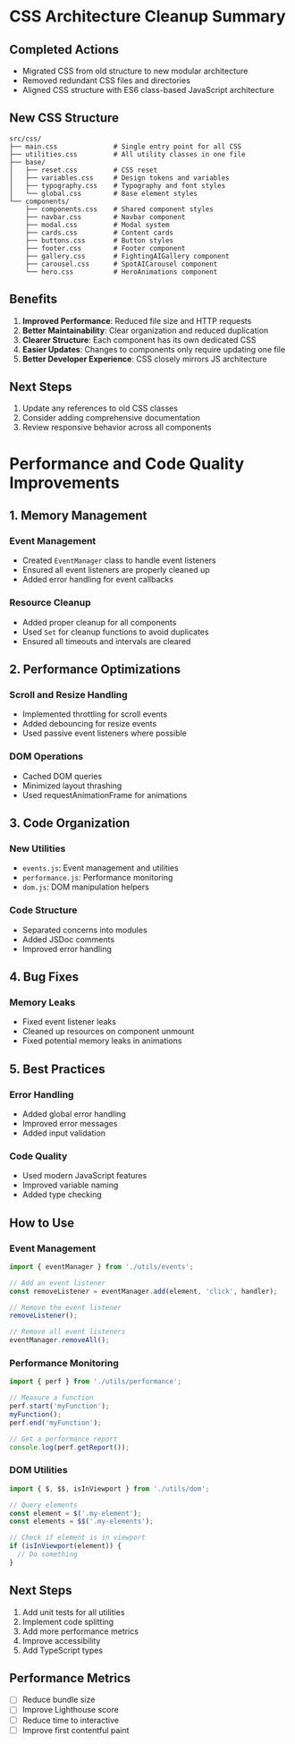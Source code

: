 # CSS Architecture Cleanup Summary

## Completed Actions
- Migrated CSS from old structure to new modular architecture
- Removed redundant CSS files and directories
- Aligned CSS structure with ES6 class-based JavaScript architecture

## New CSS Structure
```
src/css/
├── main.css              # Single entry point for all CSS
├── utilities.css         # All utility classes in one file
├── base/
│   ├── reset.css         # CSS reset
│   ├── variables.css     # Design tokens and variables
│   ├── typography.css    # Typography and font styles
│   └── global.css        # Base element styles
└── components/
    ├── components.css    # Shared component styles
    ├── navbar.css        # Navbar component
    ├── modal.css         # Modal system
    ├── cards.css         # Content cards
    ├── buttons.css       # Button styles
    ├── footer.css        # Footer component
    ├── gallery.css       # FightingAIGallery component
    ├── carousel.css      # SpotAICarousel component
    └── hero.css          # HeroAnimations component
```

## Benefits
1. **Improved Performance**: Reduced file size and HTTP requests
2. **Better Maintainability**: Clear organization and reduced duplication
3. **Clearer Structure**: Each component has its own dedicated CSS
4. **Easier Updates**: Changes to components only require updating one file
5. **Better Developer Experience**: CSS closely mirrors JS architecture

## Next Steps
1. Update any references to old CSS classes
2. Consider adding comprehensive documentation
3. Review responsive behavior across all components
# Performance and Code Quality Improvements

## 1. Memory Management

### Event Management
- Created `EventManager` class to handle event listeners
- Ensured all event listeners are properly cleaned up
- Added error handling for event callbacks

### Resource Cleanup
- Added proper cleanup for all components
- Used `Set` for cleanup functions to avoid duplicates
- Ensured all timeouts and intervals are cleared

## 2. Performance Optimizations

### Scroll and Resize Handling
- Implemented throttling for scroll events
- Added debouncing for resize events
- Used passive event listeners where possible

### DOM Operations
- Cached DOM queries
- Minimized layout thrashing
- Used requestAnimationFrame for animations

## 3. Code Organization

### New Utilities
- `events.js`: Event management and utilities
- `performance.js`: Performance monitoring
- `dom.js`: DOM manipulation helpers

### Code Structure
- Separated concerns into modules
- Added JSDoc comments
- Improved error handling

## 4. Bug Fixes

### Memory Leaks
- Fixed event listener leaks
- Cleaned up resources on component unmount
- Fixed potential memory leaks in animations

## 5. Best Practices

### Error Handling
- Added global error handling
- Improved error messages
- Added input validation

### Code Quality
- Used modern JavaScript features
- Improved variable naming
- Added type checking

## How to Use

### Event Management
```javascript
import { eventManager } from './utils/events';

// Add an event listener
const removeListener = eventManager.add(element, 'click', handler);

// Remove the event listener
removeListener();

// Remove all event listeners
eventManager.removeAll();
```

### Performance Monitoring
```javascript
import { perf } from './utils/performance';

// Measure a function
perf.start('myFunction');
myFunction();
perf.end('myFunction');

// Get a performance report
console.log(perf.getReport());
```

### DOM Utilities
```javascript
import { $, $$, isInViewport } from './utils/dom';

// Query elements
const element = $('.my-element');
const elements = $$('.my-elements');

// Check if element is in viewport
if (isInViewport(element)) {
  // Do something
}
```

## Next Steps

1. Add unit tests for all utilities
2. Implement code splitting
3. Add more performance metrics
4. Improve accessibility
5. Add TypeScript types

## Performance Metrics

- [ ] Reduce bundle size
- [ ] Improve Lighthouse score
- [ ] Reduce time to interactive
- [ ] Improve first contentful paint

